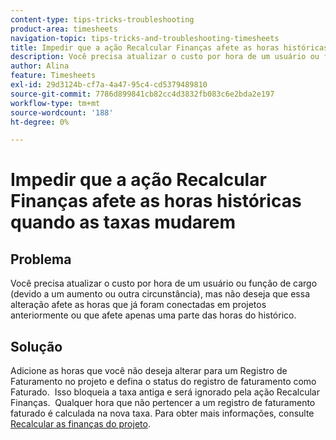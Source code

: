 ```yaml
---
content-type: tips-tricks-troubleshooting
product-area: timesheets
navigation-topic: tips-tricks-and-troubleshooting-timesheets
title: Impedir que a ação Recalcular Finanças afete as horas históricas quando as taxas mudarem
description: Você precisa atualizar o custo por hora de um usuário ou função de cargo (devido a um aumento ou outra circunstância), mas não deseja que essa alteração afete as horas que já foram conectadas em projetos anteriormente ou que afete apenas uma parte das horas do histórico.
author: Alina
feature: Timesheets
exl-id: 29d3124b-cf7a-4a47-95c4-cd5379489810
source-git-commit: 7786d899841cb82cc4d3832fb083c6e2bda2e197
workflow-type: tm+mt
source-wordcount: '188'
ht-degree: 0%

---
```


# Impedir que a ação Recalcular Finanças afete as horas históricas quando as taxas mudarem

## Problema

Você precisa atualizar o custo por hora de um usuário ou função de cargo (devido a um aumento ou outra circunstância), mas não deseja que essa alteração afete as horas que já foram conectadas em projetos anteriormente ou que afete apenas uma parte das horas do histórico.

## Solução

Adicione as horas que você não deseja alterar para um Registro de Faturamento no projeto e defina o status do registro de faturamento como Faturado.  Isso bloqueia a taxa antiga e será ignorado pela ação Recalcular Finanças.  Qualquer hora que não pertencer a um registro de faturamento faturado é calculada na nova taxa. Para obter mais informações, consulte [Recalcular as finanças do projeto](../../manage-work/projects/project-finances/recalculate-project-finances.md).

